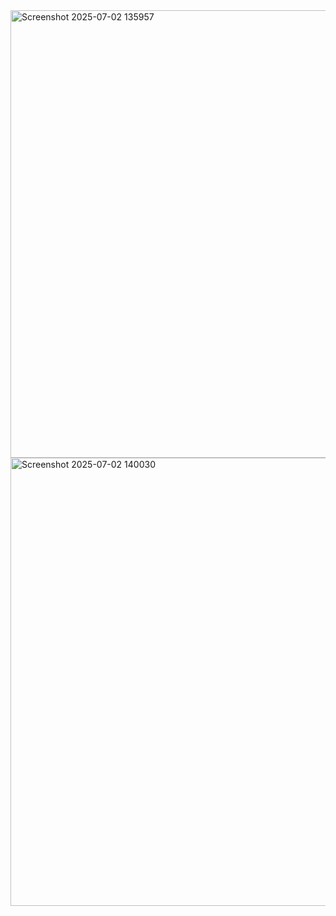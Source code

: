 <img width="1279" height="716" alt="Screenshot 2025-07-02 135957" src="https://github.com/user-attachments/assets/34761e5a-a887-4a75-aad3-5265b2218325" />

<img width="1278" height="717" alt="Screenshot 2025-07-02 140030" src="https://github.com/user-attachments/assets/8c549ea7-d712-402f-9f3a-637dea8eee73" />
